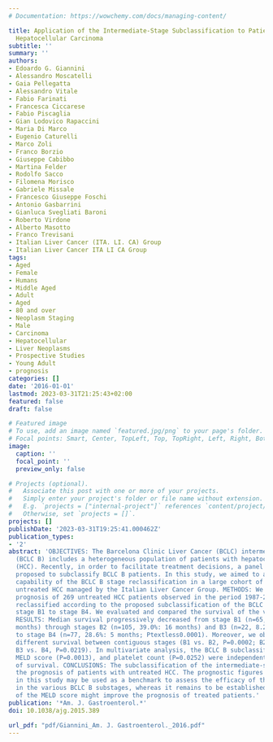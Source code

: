 ```yaml
---
# Documentation: https://wowchemy.com/docs/managing-content/

title: Application of the Intermediate-Stage Subclassification to Patients With Untreated
  Hepatocellular Carcinoma
subtitle: ''
summary: ''
authors:
- Edoardo G. Giannini
- Alessandro Moscatelli
- Gaia Pellegatta
- Alessandro Vitale
- Fabio Farinati
- Francesca Ciccarese
- Fabio Piscaglia
- Gian Lodovico Rapaccini
- Maria Di Marco
- Eugenio Caturelli
- Marco Zoli
- Franco Borzio
- Giuseppe Cabibbo
- Martina Felder
- Rodolfo Sacco
- Filomena Morisco
- Gabriele Missale
- Francesco Giuseppe Foschi
- Antonio Gasbarrini
- Gianluca Svegliati Baroni
- Roberto Virdone
- Alberto Masotto
- Franco Trevisani
- Italian Liver Cancer (ITA. LI. CA) Group
- Italian Liver Cancer ITA LI CA Group
tags:
- Aged
- Female
- Humans
- Middle Aged
- Adult
- Aged
- 80 and over
- Neoplasm Staging
- Male
- Carcinoma
- Hepatocellular
- Liver Neoplasms
- Prospective Studies
- Young Adult
- prognosis
categories: []
date: '2016-01-01'
lastmod: 2023-03-31T21:25:43+02:00
featured: false
draft: false

# Featured image
# To use, add an image named `featured.jpg/png` to your page's folder.
# Focal points: Smart, Center, TopLeft, Top, TopRight, Left, Right, BottomLeft, Bottom, BottomRight.
image:
  caption: ''
  focal_point: ''
  preview_only: false

# Projects (optional).
#   Associate this post with one or more of your projects.
#   Simply enter your project's folder or file name without extension.
#   E.g. `projects = ["internal-project"]` references `content/project/deep-learning/index.md`.
#   Otherwise, set `projects = []`.
projects: []
publishDate: '2023-03-31T19:25:41.000462Z'
publication_types:
- '2'
abstract: 'OBJECTIVES: The Barcelona Clinic Liver Cancer (BCLC) intermediate stage
  (BCLC B) includes a heterogeneous population of patients with hepatocellular carcinoma
  (HCC). Recently, in order to facilitate treatment decisions, a panel of experts
  proposed to subclassify BCLC B patients. In this study, we aimed to assess the prognostic
  capability of the BCLC B stage reclassification in a large cohort of patients with
  untreated HCC managed by the Italian Liver Cancer Group. METHODS: We assessed the
  prognosis of 269 untreated HCC patients observed in the period 1987-2012 who were
  reclassified according to the proposed subclassification of the BCLC B stage from
  stage B1 to stage B4. We evaluated and compared the survival of the various substages.
  RESULTS: Median survival progressively decreased from stage B1 (n=65, 24.2%: 25
  months) through stages B2 (n=105, 39.0%: 16 months) and B3 (n=22, 8.2%: 9 months),
  to stage B4 (n=77, 28.6%: 5 months; Ptextless0.0001). Moreover, we observed a significantly
  different survival between contiguous stages (B1 vs. B2, P=0.0002; B2 vs. B3, Ptextless0.0001;
  B3 vs. B4, P=0.0219). In multivariate analysis, the BCLC B subclassification (Ptextless0.0001),
  MELD score (P=0.0013), and platelet count (P=0.0252) were independent predictors
  of survival. CONCLUSIONS: The subclassification of the intermediate-stage HCC predicts
  the prognosis of patients with untreated HCC. The prognostic figures identified
  in this study may be used as a benchmark to assess the efficacy of therapeutic intervention
  in the various BCLC B substages, whereas it remains to be established whether incorporation
  of the MELD score might improve the prognosis of treated patients.'
publication: '*Am. J. Gastroenterol.*'
doi: 10.1038/ajg.2015.389

url_pdf: "pdf/Giannini_Am. J. Gastroenterol._2016.pdf"
---
```

